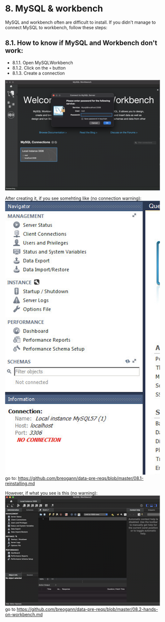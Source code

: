 # 8. MySQL & workbench

MySQL and workbench often are difficult to install. If you didn't manage to connect MySQL to workbench, follow these steps:

## 8.1. How to know if MySQL and Workbench don't work:

- 8.1.1. Open MySQLWorkbench
- 8.1.2. Click on the `+` button
- 8.1.3. Create a connection

![create-connection](imgs/create-connection.png)

After creating it, if you see somehting like (no connection warning):
![workbench_does_not_work](imgs/no-connection.png) go to: https://github.com/breogann/data-pre-reqs/blob/master/08.1-reinstalling.md

However, if what you see is this (no warning):
![workbench_works](imgs/workbench-works.png) go to https://github.com/breogann/data-pre-reqs/blob/master/08.2-hands-on-workbench.md


